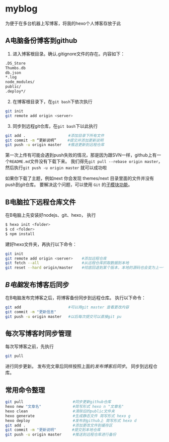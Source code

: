 # myblog
为便于在多台机器上写博客，将我的hexo个人博客存放于此

## **A电脑**备份博客到github
1. 进入博客根目录。确认.gitignore文件的存在。内容如下：
```bash
.DS_Store
Thumbs.db
db.json
*.log
node_modules/
public/
.deploy*/
```

2. 在博客根目录下，在`git bash`下依次执行
```bash
git init
git remote add origin <server>
```

3. 同步到远程git仓库，在`git bash`下以此执行

```bash
git add .                   #添加目录下所有文件
git commit -m “更新说明”     #提交并添加更新说明
git push -u origin master   #推送更新到远程仓库
```
第一次上传有可能会遇到push失败的情况，那是因为跟SVN一样，github上有一个`README.md`文件没有下载下来。
我们得先`git pull --rebase origin master`，然后执行`git push -u origin master` 就可以成功啦

如果你下载了主题，例如next
你会发现 themes/next 目录里面的文件并没有push到git仓库。
要解决这个问题，可以使用 `Git` 的[子模块功能](https://git-scm.com/book/zh/v1/Git-%E5%B7%A5%E5%85%B7-%E5%AD%90%E6%A8%A1%E5%9D%97)。



## **B电脑**拉下远程仓库文件
在B电脑上先安装好nodejs、git、hexo，
执行
```bash
$ hexo init <folder>
$ cd <folder>
$ npm install
```
建好hexo文件夹，再执行以下命令：
```bash
git init
git remote add origin <server>    #添加远程仓库
git fetch --all                   #从远程仓库抓取数据到本地
git reset --hard origin/master    #彻底回退到某个版本，本地的源码也会变为上一个版本的内容
```

## ***B电脑***发布博客后同步
在B电脑发布完博客之后，将博客备份同步到远程仓库。
执行以下命令：
```bash
git add                     #可以用git master 查看更改内容
git commit -m "更新信息"
git push -u origin master   #以后每次提交可以直接git pu
```
## 每次写博客时同步管理
每次写博客之前，先执行
```bash
git pull
```
进行同步更新。
发布完文章后同样按照上面的*发布博客后同步*。 同步到远程仓库。

## 常用命令整理
```bash
git pull                      #同步更新github仓库
hexo new "文章名"              #简写形式 hexo n "文章名"
hexo clean                    #清除旧的public文件夹
hexo generate                 #生成静态文件 简写形式 hexo g
hexo deploy                   #发布到github上 简写形式 hexo d
git add .                     #添加更改文件到缓存区
git commit -m "更新说明"       #提交到本地仓库
git push -u origin master     #推送到远程仓库进行备份
```
